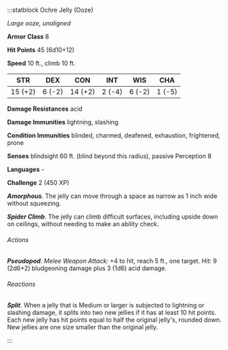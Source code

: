 :::statblock Ochre Jelly (Ooze)

*Large ooze, unaligned*

**Armor Class** 8

**Hit Points** 45 (6d10+12)

**Speed** 10 ft., climb 10 ft.

| STR     | DEX    | CON     | INT    | WIS    | CHA    |
|---------|--------|---------|--------|--------|--------|
| 15 (+2) | 6 (-2) | 14 (+2) | 2 (-4) | 6 (-2) | 1 (-5) |

**Damage Resistances** acid

**Damage Immunities** lightning, slashing

**Condition Immunities** blinded, charmed, deafened, exhaustion, frightened, prone

**Senses** blindsight 60 ft. (blind beyond this radius), passive Perception 8

**Languages** -

**Challenge** 2 (450 XP)

***Amorphous***. The jelly can move through a space as narrow as 1 inch wide without squeezing.

***Spider Climb***. The jelly can climb difficult surfaces, including upside down on ceilings, without needing to make an ability check.

###### Actions

***Pseudopod***. *Melee Weapon Attack:* +4 to hit, reach 5 ft., one target. *Hit:* 9 (2d6+2) bludgeoning damage plus 3 (1d6) acid damage.

###### Reactions

***Split***. When a jelly that is Medium or larger is subjected to lightning or slashing damage, it splits into two new jellies if it has at least 10 hit points. Each new jelly has hit points equal to half the original jelly's, rounded down. New jellies are one size smaller than the original jelly.

:::
